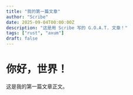 ```yaml
---
title: "我的第一篇文章"
author: "Scribe"
date: 2025-09-04T00:00:00Z
description: "这是用 Scribe 写的 G.O.A.T. 文章！"
tags: ["rust", "axum"]
draft: false
---
```


# 你好，世界！

这是我的第一篇文章正文。